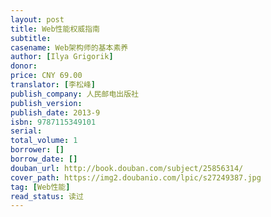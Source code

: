 ```yaml
---
layout: post
title: Web性能权威指南
subtitle: 
casename: Web架构师的基本素养
author: [Ilya Grigorik]
donor: 
price: CNY 69.00
translator: [李松峰]
publish_company: 人民邮电出版社
publish_version: 
publish_date: 2013-9
isbn: 9787115349101
serial: 
total_volume: 1
borrower: []
borrow_date: []
douban_url: http://book.douban.com/subject/25856314/
cover_path: https://img2.doubanio.com/lpic/s27249387.jpg
tag: [Web性能]
read_status: 读过
---
```

